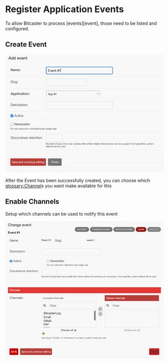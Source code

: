 # Register Application Events

To allow Bitcaster to process [events][event], those need to be listed and configured.

## Create Event
![Image](_screenshots/events/add.png)

After the Event has been successfully created, you can choose which <glossary:Channel>s 
you want make available for this 

## Enable Channels

Setup which channels can be used to notify this event

![Image](_screenshots/events/cfg.png)
